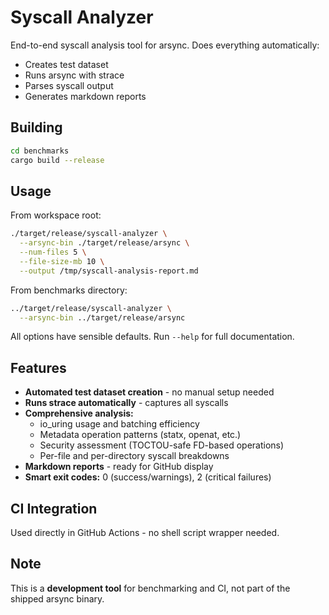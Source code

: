 # Syscall Analyzer

End-to-end syscall analysis tool for arsync. Does everything automatically:
- Creates test dataset
- Runs arsync with strace
- Parses syscall output  
- Generates markdown reports

## Building

```bash
cd benchmarks
cargo build --release
```

## Usage

From workspace root:
```bash
./target/release/syscall-analyzer \
  --arsync-bin ./target/release/arsync \
  --num-files 5 \
  --file-size-mb 10 \
  --output /tmp/syscall-analysis-report.md
```

From benchmarks directory:
```bash
../target/release/syscall-analyzer \
  --arsync-bin ../target/release/arsync
```

All options have sensible defaults. Run `--help` for full documentation.

## Features

- **Automated test dataset creation** - no manual setup needed
- **Runs strace automatically** - captures all syscalls
- **Comprehensive analysis:**
  - io_uring usage and batching efficiency
  - Metadata operation patterns (statx, openat, etc.)
  - Security assessment (TOCTOU-safe FD-based operations)
  - Per-file and per-directory syscall breakdowns
- **Markdown reports** - ready for GitHub display
- **Smart exit codes:** 0 (success/warnings), 2 (critical failures)

## CI Integration

Used directly in GitHub Actions - no shell script wrapper needed.

## Note

This is a **development tool** for benchmarking and CI, not part of the shipped arsync binary.
